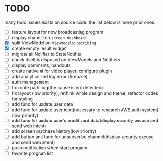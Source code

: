 # TODO

many todo issues exists on source code.
the list below is more prior ones.

- [ ] feature layout for now broadcasting program
- [ ] display channel on `screen_dashboard`
- [x] split ViewModel on `ViewModelSubscribing`
- [x] create empty result widget
- [ ] migrate all Notifier to StateNotifier
- [ ] check itself is disposed on ViewModels and Notifiers
- [ ] display comments, handouts
- [ ] create native ui for video player, configure plugin  
- [ ] add analytics and log error (firebase)
- [ ] auth management
- [ ] fix route path bug(the cause is not detected)
- [ ] fix layout (low priority), rethink whole design and theme, refactor codes for styling
- [ ] add func for update user data
- [ ] add func for update user icon(necessary to research AWS auth system)(low priority)
- [ ] add func for update user's credit card data(display security excuse and send web intent)
- [ ] add screen purchase history(low priority)
- [ ] add button and func for unsubscribe channel(display security excuse and send web intent)
- [ ] push notification when start program
- [ ] favorite program list
